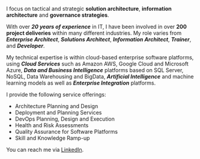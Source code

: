 I focus on tactical and strategic **solution architecture**, **information architecture** and **governance strategies**.

With over _**20 years of experience**_ in IT, I have been involved in over **200 project deliveries** within many different industries. My role varies from _**Enterprise Architect**_, _**Solutions Architect**_, _**Information Architect**_, _**Trainer**_, and _**Developer**_.

My technical expertise is within cloud-based enterprise software platforms, using _**Cloud Services**_ such as Amazon AWS, Google Cloud and Microsoft Azure, _**Data and Business Intelligence**_ platforms based on SQL Server, NoSQL, Data Warehousing and BigData, _**Artificial Intelligence**_ and machine learning models as well as _**Enterprise Integration**_ platforms.

I provide the following service offerings:

- Architecture Planning and Design
- Deployment and Planning Services
- DevOps Planning, Design and Execution
- Health and Risk Assessments
- Quality Assurance for Software Platforms
- Skill and Knowledge Ramp-up

You can reach me via [LinkedIn](https://linkedin.com/in/lekman).
